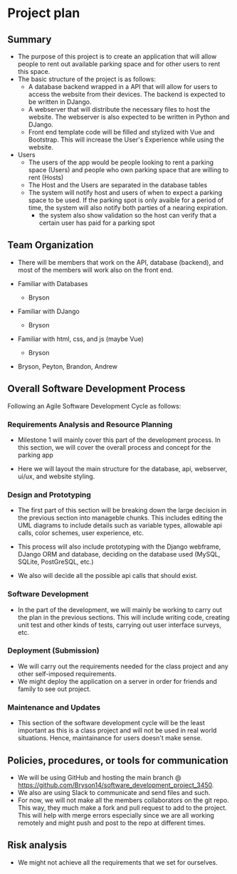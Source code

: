 # Project plan

## Summary
- The purpose of this project is to create an application that will allow people to rent out available parking space 
and for other users to rent this space.
- The basic structure of the project is as follows:
    - A database backend wrapped in a API that will allow for users to access the website from their devices. The 
      backend is expected to be written in DJango.
    - A webserver that will distribute the necessary files to host the website. The webserver is also expected to 
    be written in Python and DJango.
    - Front end template code will be filled and stylized with Vue and Bootstrap. This will increase the
    User's Experience while using the website.
- Users
    - The users of the app would be people looking to rent a parking space (Users) and people who own parking space
    that are willing to rent (Hosts)
    - The Host and the Users are separated in the database tables
    - The system will notify host and users of when to expect a parking space to be used. If the parking 
  spot is only avaible for a period of time, the system will also notify both parties of a nearing expiration.
      - the system also show validation so the host can verify that a certain user has paid for a parking spot
    
## Team Organization
- There will be members that work on the API, database (backend), and most of the members will work also on the front end.
- Familiar with Databases
    - Bryson

- Familiar with DJango
  - Bryson
  
- Familiar with html, css, and js (maybe Vue)
  - Bryson 
  

- Bryson, Peyton, Brandon, Andrew

## Overall Software Development Process
Following an Agile Software Development Cycle as follows:

### Requirements Analysis and Resource Planning
- Milestone 1 will mainly cover this part of the development process. In this section, we will cover the overall process
 and concept for the parking app
 
- Here we will layout the main structure for the database, api, webserver, ui/ux, and website styling. 

### Design and Prototyping
- The first part of this section will be breaking down the large decision in the previous section into manageble chunks.
This includes editing the UML diagrams to include details such as variable types, allowable api calls, color schemes,
  user experience, etc.

- This process will also include prototyping with the Django webframe, DJango ORM and database, deciding on the database used (MySQL, SQLite, PostGreSQL, etc.)
- We also will decide all the possible api calls that should exist.
### Software Development
- In the part of the development, we will mainly be working to carry out the plan in the previous sections. This will include 
writing code, creating unit test and other kinds of tests, carrying out user interface surveys, etc.
### Deployment (Submission)
- We will carry out the requirements needed for the class project and any other self-imposed requirements. 
- We might deploy the application on a server in order for friends and family to see out project.

### Maintenance and Updates
- This section of the software development cycle will be the least important as this is a class project and will
not be used in real world situations. Hence, maintainance for users doesn't make sense.



## Policies, procedures, or tools for communication
- We will be using GitHub and hosting the main branch @ https://github.com/Bryson14/software_development_project_3450.
- We also are using Slack to communicate and send files and such.
- For now, we will not make all the members collaborators on the git repo. This way, they much make a fork and pull request
to add to the project. This will help with merge errors especially since we are all working remotely and might push and post to the repo at different times.
  

## Risk analysis
- We might not achieve all the requirements that we set for ourselves.